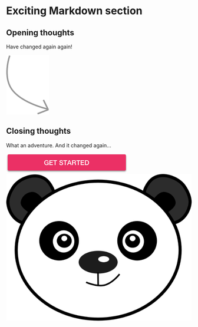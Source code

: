 # Exciting Markdown section

## Opening thoughts

Have changed again again!

![image](./try-it-out-arrow_renamed.svg)

## Closing thoughts

What an adventure. And it changed again...

![image](./images/btn_get_started_renamed_again_again.png)
![image](./images/pico_renamed.png)
